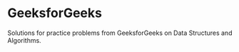 # GeeksforGeeks
Solutions for practice problems from GeeksforGeeks on Data Structures and Algorithms.
